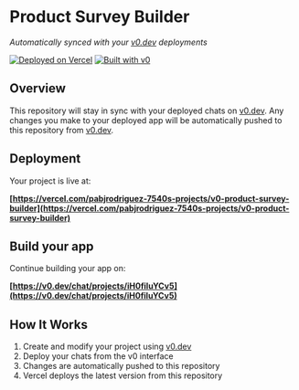 # Product Survey Builder

*Automatically synced with your [v0.dev](https://v0.dev) deployments*

[![Deployed on Vercel](https://img.shields.io/badge/Deployed%20on-Vercel-black?style=for-the-badge&logo=vercel)](https://vercel.com/pabjrodriguez-7540s-projects/v0-product-survey-builder)
[![Built with v0](https://img.shields.io/badge/Built%20with-v0.dev-black?style=for-the-badge)](https://v0.dev/chat/projects/iH0fiIuYCv5)

## Overview

This repository will stay in sync with your deployed chats on [v0.dev](https://v0.dev).
Any changes you make to your deployed app will be automatically pushed to this repository from [v0.dev](https://v0.dev).

## Deployment

Your project is live at:

**[https://vercel.com/pabjrodriguez-7540s-projects/v0-product-survey-builder](https://vercel.com/pabjrodriguez-7540s-projects/v0-product-survey-builder)**

## Build your app

Continue building your app on:

**[https://v0.dev/chat/projects/iH0fiIuYCv5](https://v0.dev/chat/projects/iH0fiIuYCv5)**

## How It Works

1. Create and modify your project using [v0.dev](https://v0.dev)
2. Deploy your chats from the v0 interface
3. Changes are automatically pushed to this repository
4. Vercel deploys the latest version from this repository